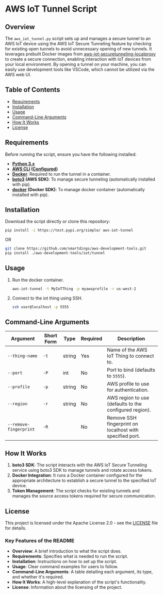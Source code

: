 # AWS IoT Tunnel Script

## Overview

The `aws_iot_tunnel.py` script sets up and manages a secure tunnel to an AWS IoT device using the AWS IoT Secure Tunneling feature by checking for existing open tunnels to avoid unnecessary opening of new tunnels. It leverages prebuilt Docker images from [aws-iot-securetunneling-localproxy](https://github.com/aws-samples/aws-iot-securetunneling-localproxy) to create a secure connection, enabling interaction with IoT devices from your local environment. By opening a tunnel on your machine, you can easily use development tools like VSCode, which cannot be utilized via the AWS web UI.

## Table of Contents

- [Requirements](#requirements)
- [Installation](#installation)
- [Usage](#usage)
- [Command-Line Arguments](#command-line-arguments)
- [How It Works](#how-it-works)
- [License](#license)

## Requirements

Before running the script, ensure you have the following installed:

- **[Python 3.x](https://www.python.org/downloads/)**
- **[AWS CLI](https://docs.aws.amazon.com/cli/latest/userguide/cli-chap-getting-started.html) ([Configured](https://docs.aws.amazon.com/cli/latest/userguide/getting-started-quickstart.html))**
- **[Docker](https://www.docker.com/get-started/)**: Required to run the tunnel in a container.
- **[boto3](https://pypi.org/project/boto3/) (AWS SDK)**: To manage secure tunneling (automatically installed with pip).
- **[docker](https://pypi.org/project/docker/) (Docker SDK)**: To manage docker container (automatically installed with pip).

## Installation

Download the script directly or clone this repository:

   ```bash
   pip install -i https://test.pypi.org/simple/ aws-iot-tunnel
   ```

OR

   ```bash
   git clone https://github.com/smartdings/aws-development-tools.git
   pip install ./aws-development-tools/iot/tunnel
   ```

## Usage

1. Run the docker container.

   ```bash
   aws-iot-tunnel -t MyIoTThing -p myawsprofile -r us-west-2
   ```

2. Connect to the iot thing using SSH.

   ```bash
   ssh user@localhost -p 5555
   ```

## Command-Line Arguments

| Argument               | Short Form | Type   | Required | Description                                             |
|------------------------|------------|--------|----------|---------------------------------------------------------|
| `--thing-name`         | `-t`       | string | Yes      | Name of the AWS IoT Thing to connect to.                |
| `--port`               | `-P`       | int    | No       | Port to bind (defaults to `5555`).                      |
| `--profile`            | `-p`       | string | No       | AWS profile to use for authentication.                  |
| `--region`             | `-r`       | string | No       | AWS region to use (defaults to the configured region).  |
| `--remove-fingerprint` | `-R`       |        | No       | Remove SSH fingerprint on localhost with specified port.|

## How It Works

1. **boto3 SDK**: The script interacts with the AWS IoT Secure Tunneling service using boto3 SDK to manage tunnels and rotate access tokens.
2. **Docker Integration**: It runs a Docker container configured for the appropriate architecture to establish a secure tunnel to the specified IoT device.
3. **Token Management**: The script checks for existing tunnels and manages the source access tokens required for secure communication.

## License

This project is licensed under the Apache License 2.0 - see the [LICENSE](LICENSE) file for details.

### Key Features of the README

- **Overview**: A brief introduction to what the script does.
- **Requirements**: Specifies what is needed to run the script.
- **Installation**: Instructions on how to set up the script.
- **Usage**: Clear command examples for users to follow.
- **Command-Line Arguments**: A table detailing each argument, its type, and whether it's required.
- **How It Works**: A high-level explanation of the script's functionality.
- **License**: Information about the licensing of the project.
